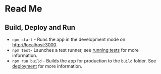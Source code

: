 # Read Me

## Build, Deploy and Run

- `npm start` - Runs the app in the development mode on [http://localhost:3000](http://localhost:3000).
- `npm test`- Launches a test runner, see [running tests](https://facebook.github.io/create-react-app/docs/running-tests) for more information.
- `npm run build` - Builds the app for production to the `build` folder. See [deployment](https://facebook.github.io/create-react-app/docs/deployment) for more information.